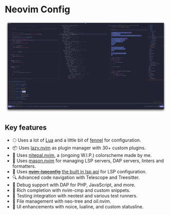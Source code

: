 # Neovim Config

![Neovim](https://github.com/jascha030/.dotfiles/blob/main/img/nvim-header.png?raw=true)

## Key features

- 🌕 Uses a lot of [Lua](https://www.lua.org/) and a little bit of [fennel](https://fennel-lang.org/) for configuration.
- 📦️ Uses [lazy.nvim](https://github.com/folke/lazy.nvim) as plugin manager with 30+ custom plugins.
- 💄 Uses [nitepal.nvim](https://github.com/jascha030/nitepal.nvim), a (ongoing W.I.P.) colorscheme made by me.
- 🧱 Uses [mason.nvim](https://github.com/mason-org/mason.nvim) for managing LSP servers, DAP servers, linters and formatters.
- 🧩 Uses ~~[nvim-lspconfig](https://github.com/neovim/nvim-lspconfig)~~ [the built in lsp api](https://neovim.io/doc/user/lsp.html) for LSP configuration.
- 🔍 Advanced code navigation with Telescope and Treesitter.
- 🐛 Debug support with DAP for PHP, JavaScript, and more.
- 📝 Rich completion with nvim-cmp and custom snippets.
- 🎯 Testing integration with neotest and various test runners.
- 📁 File management with neo-tree and oil.nvim.
- 🎨 UI enhancements with noice, lualine, and custom statusline.

